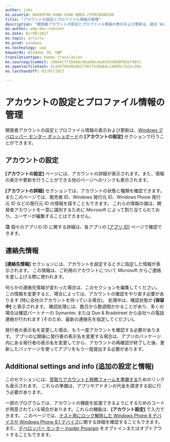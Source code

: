 ```yaml
---
author: jnHs
ms.assetid: DA495F9D-49B8-45A6-BBE0-27F0C804D240
title: "アカウントの設定とプロファイル情報の管理"
description: "開発者アカウントの設定とプロファイル情報の表示および更新は、統合 Windows デベロッパー センター ダッシュボードの [アカウントの設定] セクションで行うことができます。"
ms.author: wdg-dev-content
ms.date: 02/08/2017
ms.topic: article
ms.prod: windows
ms.technology: uwp
keywords: Windows 10, UWP
translationtype: Human Translation
ms.sourcegitcommit: c6b64cff1bbebc8ba69bc6e03d34b69f85e798fc
ms.openlocfilehash: 5ca55f04d919e273017530ab4c14d09c7a2ec20a
ms.lasthandoff: 02/07/2017

---
```

# <a name="managing-your-account-settings-and-profile-info"></a>アカウントの設定とプロファイル情報の管理

開発者アカウントの設定とプロファイル情報の表示および更新は、[Windows デベロッパー センター ダッシュボード](using-the-windows-dev-center-dashboard.md)の **[アカウントの設定]** セクションで行うことができます。

## <a name="account-settings"></a>アカウントの設定

**[アカウントの設定]** ページには、アカウントの詳細が表示されます。また、情報の表示や更新を行うことができる他のページへのリンクも表示されます。

**[アカウントの詳細]** セクションでは、アカウントの状態と種類を確認できます。 またこのページでは、販売者 ID、Windows 発行元 ID、Windows Phone 発行元 ID などの発行元 ID の情報を探すこともできます。 これらの情報の値は、開発者アカウントを一意に識別するために Microsoft によって割り当てられており、ユーザーが編集することはできません。

**注**  個々のアプリの ID に関する詳細は、各アプリの [[アプリ ID](view-app-identity-details.md)] ページで確認できます。

## <a name="contact-info"></a>連絡先情報

**[連絡先情報]** セクションには、アカウントを設定するときに指定した情報が表示されます。 この情報は、ご利用のアカウントについて Microsoft からご連絡を差し上げる際に使われます。

何らかの連絡先情報が変わった場合は、このセクションを編集してください。 この情報を変更すると、場合によっては、アカウントの確認をやり直す必要があります (特に会社のアカウントを持っている場合)。 処理中は、確認状態が **[保留中]** と表示されます。 確認処理には、数日から数週間かかることがあり、多くの場合は確認パートナーの Symantec または Dun & Bradstreet から会社への電話連絡が行われます (そのため、最新の連絡先を指定してください)。

発行者の表示名を変更した場合、もう一度アカウントを確認する必要があります。 アプリの公開後に発行者の表示名を変更する場合は、アプリのパッケージ内にある発行者の表示名を変更してから、アカウントの再確認が終了した後、更新したパッケージを使ってアプリをもう一度提出する必要があります。

## <a name="additional-settings-and-info"></a>Additional settings and info (追加の設定と情報)

このセクションには、[受取りアカウントと税務フォームを準備する](setting-up-your-payout-account-and-tax-forms.md)ためのリンクも表示されます。 これらの準備は、アプリやアドオンの代金を請求する前に行う必要があります。

一部のプログラムでは、アカウントの機能を拡張できるようにするためのコードが用意されている場合があります。これらの機能は、**[アカウント設定]** で入力できます。 このページでは、[テスト用にロック解除した Windows Phone 8 デバイスや Windows Phone 8.1 デバイス](http://go.microsoft.com/fwlink/p/?LinkId=533897)に関する詳細を確認することもできます。また、[デベロッパー センター Insider Program](dev-center-insider-program.md) をオプトインまたはオプトアウトすることもできます。


